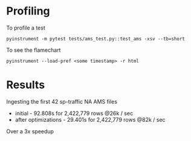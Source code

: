 # Profiling

To profile a test

```
pyinstrument -m pytest tests/ams_test.py::test_ams -xsv --tb=short
```

To see the flamechart
```
pyinstrument --load-pref <some timestamp> -r html
```

# Results

Ingesting the first 42 sp-traffic NA AMS files
- initial - 92.808s for 2,422,779 rows @26k / sec
- after optimizations - 29.401s for 2,422,779 rows @82k / sec

Over a 3x speedup